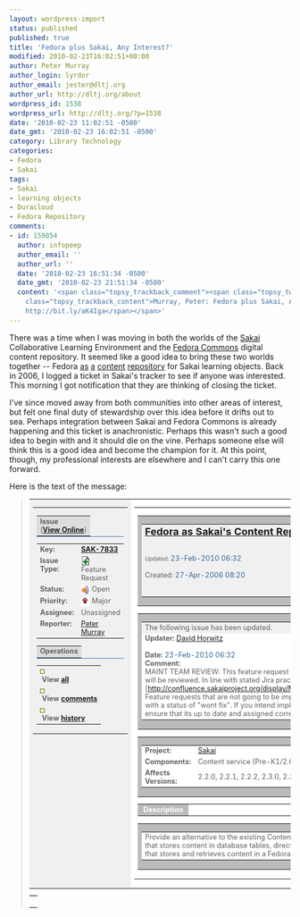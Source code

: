 ```yaml
---
layout: wordpress-import
status: published
published: true
title: 'Fedora plus Sakai, Any Interest?'
modified: 2010-02-23T16:02:51+00:00
author: Peter Murray
author_login: lyrdor
author_email: jester@dltj.org
author_url: http://dltj.org/about
wordpress_id: 1538
wordpress_url: http://dltj.org/?p=1538
date: '2010-02-23 11:02:51 -0500'
date_gmt: '2010-02-23 16:02:51 -0500'
category: Library Technology
categories:
- Fedora
- Sakai
tags:
- Sakai
- learning objects
- Duracloud
- Fedora Repository
comments:
- id: 159854
  author: infopeep
  author_email: ''
  author_url: ''
  date: '2010-02-23 16:51:34 -0500'
  date_gmt: '2010-02-23 21:51:34 -0500'
  content: '<span class="topsy_trackback_comment"><span class="topsy_twitter_username"><span
    class="topsy_trackback_content">Murray, Peter: Fedora plus Sakai, Any Interest?
    http://bit.ly/aK4Iga</span></span>'
---
```

<p>There was a time when I was moving in both the worlds of the <a href="https://www.sakaiproject.org/" title="Sakai Project homepage" rel="homepage">Sakai</a> Collaborative Learning Environment and the <a href="http://www.fedora-commons.org/" title="Fedora Repository homepage" rel="homepage">Fedora Commons</a> digital content repository.  It seemed like a good idea to bring these two worlds together -- Fedora <a href="/article/fedora-plus-sakai/">as</a> <a href="/article/fedora-plus-sakai-2/">a</a> <a href="/article/fedora-plus-sakai-3/">content</a> <a href="/article/sakai-gets-jsr170/">repository</a> for Sakai learning objects.  Back in 2006, I logged a ticket in Sakai's tracker to see if anyone was interested.  This morning I got notification that they are thinking of closing the ticket.</p>
<p>I've since moved away from both communities into other areas of interest, but felt one final duty of stewardship over this idea before it drifts out to sea.  Perhaps integration between Sakai and Fedora Commons is already happening and this ticket is anachronistic.  Perhaps this wasn't such a good idea to begin with and it should die on the vine.  Perhaps someone else will think this is a good idea and become the champion for it.  At this point, though, my professional interests are elsewhere and I can't carry this one forward.</p>
<p>Here is the text of the message:</p>
<blockquote style="font-size:90%">
<table cellpadding="0" cellspacing="0" border="0" width="100%" id="sakaiMessage">
<tr>
<td width="170" bgcolor="#f0f0f0" valign="top">
<table cellpadding="0" cellspacing="0" border="0" width="100%">
<tr>
<td>
<table cellpadding="3" cellspacing="0" style="border-top-style:none;border-right-style:none;border-bottom-style:solid;border-left-style:none;border-width:1px;border-color:#3c78b5;" width="100%">
<tr>
<td style="background-color:#ddd;">
                        <b>Issue</b><br />
                        (<b><a href="http://jira.sakaiproject.org/browse/SAK-7833" title="[#SAK-7833] Fedora as Sakai's Content Repository - Sakai">View Online</a></b>)
                    </td>
</tr>
</table>
<table cellpadding="3" cellspacing="0" border="0" width="100%">
<tr style="vertical-align:top;">
<td style="width:1%;white-space:nowrap;"><b>Key:</b></td>
<td style="font-weight:bold;width:99%"><a href="http://jira.sakaiproject.org/browse/SAK-7833" title="[#SAK-7833] Fedora as Sakai's Content Repository - Sakai">SAK-7833</a></td>
</tr>
<tr style="vertical-align:top;">
<td style="font-weight:bold;">Issue Type:</td>
<td>
                                                                        <a href="http://jira.sakaiproject.org/browse/SAK-7833" title="[#SAK-7833] Fedora as Sakai's Content Repository - Sakai"><img src="/wp-content/uploads/2010/02/newfeature.gif" height="16" width="16" border="0" align="absmiddle" alt="Feature Request"/></a><br />
                        Feature Request
                    </td>
</tr>
<tr style="vertical-align:top;">
<td style="font-weight:bold;white-space:nowrap;">Status:</td>
<td>
                                                <img src="/wp-content/uploads/2010/02/status_open.gif" height="16" width="16" border="0" align="absmiddle" alt="Open"/>                        Open
                    </td>
</tr>
<tr style="vertical-align:top;">
<td style="font-weight:bold;white-space:nowrap;">Priority:</td>
<td>
                                                <img src="/wp-content/uploads/2010/02/priority_major.gif" height="16" width="16" border="0" align="absmiddle" alt="Major"/>                        Major
                    </td>
</tr>
<tr style="vertical-align:top;">
<td style="font-weight:bold;white-space:nowrap;">Assignee:</td>
<td>
                                                    Unassigned                                            </td>
</tr>
<tr style="vertical-align:top;">
<td style="font-weight:bold;white-space:nowrap;">Reporter:</td>
<td>
                                                                        <a id="email_peter@ohiolink.edu" href="http://jira.sakaiproject.org/secure/ViewProfile.jspa?name=peter%40ohiolink.edu" title="http://jira.sakaiproject.org/secure/ViewProfile.jspa?name=peter%40ohiolink.edu">Peter Murray</a>
                                                </td>
</tr>
</table>
<p></p>
<table cellpadding="3" cellspacing="0" style="border-top-style:none;border-right-style:none;border-bottom-style:solid;border-left-style:none;border-width:1px;border-color:#3c78b5;" width="100%">
<tr>
<td style="background-color:#dddddd;font-weight:bold;">
                        Operations                    </td>
</tr>
</table>
<table cellpadding="3" cellspacing="0" style="border:0;width:100%;">
<tr>
<td>
                        <img src="/wp-content/uploads/2010/02/bullet_creme.gif" height="8" width="8" border="0" align="absmiddle" alt=""/><br />
                        &nbsp;<b>View <a href='http://jira.sakaiproject.org/browse/SAK-7833?page=com.atlassian.jira.plugin.system.issuetabpanels:all-tabpanel' title="[#SAK-7833] Fedora as Sakai's Content Repository - Sakai">all</a></b>
                    </td>
</tr>
<tr>
<td>
                        <img src="/wp-content/uploads/2010/02/bullet_creme.gif" height="8" width="8" border="0" align="absmiddle" alt=""/><br />
                        &nbsp;<b>View <a href='http://jira.sakaiproject.org/browse/SAK-7833?page=com.atlassian.jira.plugin.system.issuetabpanels:comment-tabpanel' title="[#SAK-7833] Fedora as Sakai's Content Repository - Sakai">comments</a></b>
                    </td>
</tr>
<tr>
<td>
                        <img src="/wp-content/uploads/2010/02/bullet_creme.gif" height="8" width="8" border="0" align="absmiddle" alt=""/><br />
                        &nbsp;<b>View <a href='http://jira.sakaiproject.org/browse/SAK-7833?page=com.atlassian.jira.plugin.system.issuetabpanels:changehistory-tabpanel' title="[#SAK-7833] Fedora as Sakai's Content Repository - Sakai">history</a></b>
                    </td>
</tr>
</table>
</td>
</tr>
</table>
</td>
<td bgcolor="#ffffff" valign="top">
<table width="100%" cellpadding="10" cellspacing="0" border="0">
<tr>
<td>
<table cellpadding="1" cellspacing="0" border="0" bgcolor="#bbbbbb" width="100%" align="center">
<tr>
<td>
<table cellpadding="4" cellspacing="0" style="background-color:#fff;border:0;width:100%;">
<tr>
<td style="background-color:#f0f0f0;width:100%;vertical-align:top;">
                            <b><font size="4" color="003366"><a href="http://jira.sakaiproject.org/browse/SAK-7833" title="[#SAK-7833] Fedora as Sakai's Content Repository - Sakai">Fedora as Sakai's Content Repository</a></font></b>&nbsp;<br />
                            <br />
                            <font size="1"><br />
                            Updated: </font><font color="#336699">23-Feb-2010 06:32</font><br />
                            &nbsp;<br />
                            Created: <font color="#336699">27-Apr-2006 08:20</font><br />
                            &nbsp;</p>
</td>
</tr>
</table>
</td>
</tr>
</table>
<p></p>
<table cellpadding="1" cellspacing="0" border="0" bgcolor="#bbbbbb" width="100%" align="center">
<tr>
<td>
<table cellpadding="4" cellspacing="0" border="0" width="100%" bgcolor="#ffffff">
<tr bgcolor="#f0f0f0">
<td>
            The following issue has been updated.    </td>
</tr>
<tr bgcolor="#ffffff">
<td>
    <b>Updater:</b>                     <a id="email_dhorwitz" href="http://jira.sakaiproject.org/secure/ViewProfile.jspa?name=dhorwitz" title="http://jira.sakaiproject.org/secure/ViewProfile.jspa?name=dhorwitz">David Horwitz</a><br />
     <br />
    <b>Date:</b> <span style="color:#369">23-Feb-2010 06:32</span><br />
    <b>Comment:</b> <br />
    MAINT TEAM REVIEW: This feature request is currently unassigned and will be reviewed. In line with stated Jira practice [<a href="http://confluence.sakaiproject.org/display/MGT/Sakai+Jira+Guidelines" title="Sakai Jira Guidelines - Management / Project Coordination - Confluence">http://confluence.sakaiproject.org/display/MGT/Sakai+Jira+Guidelines</a>] Feature requests that are not going to be implemented will be closed with a status of "wont fix". If you intend implementing this issue please ensure that its up to date and assigned correctly
</td>
</tr>
</table>
</td>
</tr>
</table>
<p></p>
<table cellpadding="1" cellspacing="0" border="0" bgcolor="#bbbbbb" width="100%" align="center">
<tr>
<td>
<table cellpadding="4" cellspacing="0" border="0" width="100%" bgcolor="#ffffff">
<tr>
<td width="20%"><b>Project:</b></td>
<td width="80%"><a href="http://jira.sakaiproject.org/browse/SAK" title="http://jira.sakaiproject.org/browse/SAK"> Sakai</a></td>
</tr>
<tr>
<td><b>Components:</b></td>
<td>
                    Content service (Pre-K1/2.6),                     Resources            </td>
</tr>
<tr>
<td><b>Affects Versions:</b></td>
<td>
                    2.2.0,                     2.2.1,                     2.2.2,                     2.3.0,                     2.3.1            </td>
</tr>
</table>
</td>
</tr>
</table>
<p></p>
<table cellpadding="2" cellspacing="0" border="0" width="100%" align="center">
<tr>
<td style="color:#fff;background-color:#bbb;width:1%;white-space:nowrap;text-align:center;font-weight:bold;">
        &nbsp;Description&nbsp;
    </td>
<td>&nbsp;</td>
</tr>
</table>
<table cellpadding="0" cellspacing="1" border="0" width="100%" bgcolor="#bbbbbb" align="center">
<tr>
<td>
<table cellpadding="2" cellspacing="0" border="0" width="100%">
<tr>
<td bgcolor="#ffffff" valign="top">
        Provide an alternative to the existing ContentHostingService interface that stores content in database tables, directories, and files with one that stores and retrieves content in a Fedora Digital Object Repository.
    </td>
</tr>
</table>
</td>
</tr>
</table>
</td>
</tr>
</table>
</td>
</tr>
</table>
<table border="0" cellpadding="0" cellspacing="0" width="100%">
<tr>
<td height="12" style="background-image:url(http://jira.sakaiproject.org/images/border/border_bottom.gif);border-top:black solid 1px;"><img src="/wp-content/uploads/2010/02/spacer.gif" width="1" height="1" border="0" alt=""/></td>
</tr>
</table>
</blockquote>

